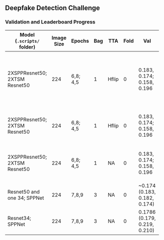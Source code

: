 ## Deepfake Detection Challenge

### Validation and Leaderboard Progress 

| Model (`.scripts/` folder) |Image Size|Epochs|Bag|TTA |Fold|Val     |LB    |Comment                          |
| ---------------|----------|------|---|----|----|--------|------|---------------------------------|
| 2XSPPResnet50; 2XTSM Resnet50 | 224       |6,8; 4,5     |1 | Hflip |0  | 0.183, 0.174; 0.158, 0.196  | 0.34486 | Change clip to ration clip; `spp14` single lstm 256 HU `tsm01` TSM with avg consesnus | 
| 2XSPPResnet50; 2XTSM Resnet50 | 224       |6,8; 4,5     |1 | Hflip |0  | 0.183, 0.174; 0.158, 0.196  | 0.34683 | `spp14` single lstm 256 HU `tsm01` TSM with avg consesnus | 
| 2XSPPResnet50; 2XTSM Resnet50 | 224       |6,8; 4,5     |1 | NA |0  | 0.183, 0.174; 0.158, 0.196  | 0.35405 | `spp14` single lstm 256 HU `tsm01` TSM with avg consesnus |  
| Resnet50 and one 34; SPPNet|224       |7,8,9     |3 | NA |0  |~0.174 (0.183, 0.182, 0.174)  | 0.362 | `spp14` single lstm 256 HU |  
| Resnet34; SPPNet|224       |7,8,9     |3 | NA |0  |0.1786 (0.179, 0.219, 0.210) | 0.386 | `spp13` single lstm 256 HU |
